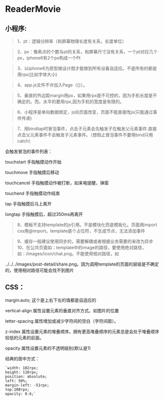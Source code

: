 # ReaderMovie

## 小程序:
>1、pt：逻辑分辨率（和屏幕物理长度有关系，长度单位）

>2、px：像素点的个数与pt的关系，和屏幕尺寸没有关系，一个pt对应几个px，iphone6有2个px构成一个Pt

>3、以iphone6为原型做设计图才能做到所有设备自适应。不是所有的都是用rpx(比如字体大小)

>4、app.js文件不许加入Page（{}）。

>5、垂直的外边距margin用px，如果用rpx是不可控的，因为手机长度是不确定的。而。水平的要用rpx,因为手机的宽度是有限的。

>6、小程序是单向数据绑定，js向页面改变，页面不能直接改js(只能通过事件传递)

>7、用bindtap时冒泡事件，点击子元素会先触发子在触发父元素事件.直接点击父元素事件不会触发子元素事件。（想阻止冒泡事件不要用bind只用catch）

会触发冒泡的事件列表：
   
  touchstart	手指触摸动作开始

  touchmove	手指触摸后移动

  touchcancel	手指触摸动作被打断，如来电提醒，弹窗

  touchend	手指触摸动作结束

  tap	手指触摸后马上离开

  longtap	手指触摸后，超过350ms再离开

  >8、模板不支持template的js引用。不是模块化而是模板化。页面用import css用@import。template是个占位符，不生成节点，无法添加事件

  >9、缓存一般建议使用同步的，需要解耦或者根据业务需要的来改为异步
  >10、在公共页面如：template中的image的路径，要使用绝对路径，如：/images/icon/chat.png。不能使用相对路径，如
  
  ../../../images/post-detail/share.png。因为调用template的页面的层级是不确定的，使用相对路径可能会找不到图片

## CSS：

  margin:auto; 这个是上右下左的值都是自适应的

  vertical-align 属性设置元素的垂直对齐方式。如图片的位置

  letter-spacing 属性增加或减少字符间的空白（字符间距）。

  z-index 属性设置元素的堆叠顺序。拥有更高堆叠顺序的元素总是会处于堆叠顺序较低的元素的前面。

  opacity 属性设置元素的不透明级别(默认是1)

  经典的居中方式：

    `width: 102rpx;
    height: 110rpx;
    position: absolute;
    left: 50%;
    margin-left: -51rpx;
    top:108rpx;
    opacity: 0.6;`

